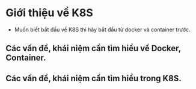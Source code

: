 # Giới thiệu về K8S

- Muốn biết bắt đầu về K8S thì hãy bắt đầu từ docker và container trước.

## Các vấn đề, khái niệm cần tìm hiểu về Docker, Container.

## Các vấn đề, khái niệm cần tìm hiểu trong K8S.